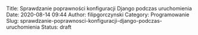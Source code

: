 Title: Sprawdzanie poprawności konfiguracji Django podczas uruchomienia
Date: 2020-08-14 09:44
Author: filipgorczynski
Category: Programowanie
Slug: sprawdzanie-poprawnosci-konfiguracji-django-podczas-uruchomienia
Status: draft
